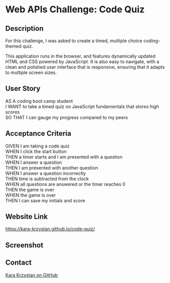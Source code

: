 # Web APIs Challenge: Code Quiz

## Description

For this challenge, I was asked to create a timed, multiple choice coding-themed quiz.

This application runs in the browser, and features dynamically updated HTML and CSS powered by JavaScript. It is also easy to navigate, with a clean and polished user interface that is responsive, ensuring that it adapts to multiple screen sizes.

## User Story

AS A coding boot camp student  
I WANT to take a timed quiz on JavaScript fundamentals that stores high scores  
SO THAT I can gauge my progress compared to my peers   

## Acceptance Criteria

GIVEN I am taking a code quiz  
WHEN I click the start button  
THEN a timer starts and I am presented with a question  
WHEN I answer a question  
THEN I am presented with another question  
WHEN I answer a question incorrectly  
THEN time is subtracted from the clock  
WHEN all questions are answered or the timer reaches 0  
THEN the game is over  
WHEN the game is over  
THEN I can save my initials and score  

## Website Link

https://kara-krzystan.github.io/code-quiz/

## Screenshot


## Contact
[Kara Krzystan on GitHub](http://github.com/kara-krzystan)
